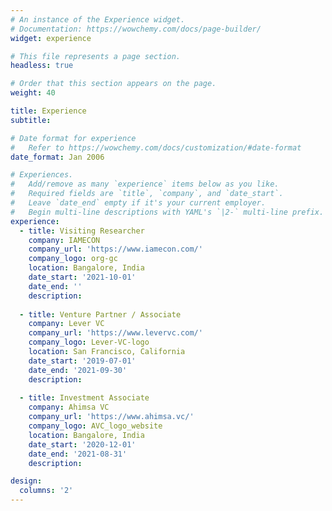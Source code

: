 ```yaml
---
# An instance of the Experience widget.
# Documentation: https://wowchemy.com/docs/page-builder/
widget: experience

# This file represents a page section.
headless: true

# Order that this section appears on the page.
weight: 40

title: Experience
subtitle:

# Date format for experience
#   Refer to https://wowchemy.com/docs/customization/#date-format
date_format: Jan 2006

# Experiences.
#   Add/remove as many `experience` items below as you like.
#   Required fields are `title`, `company`, and `date_start`.
#   Leave `date_end` empty if it's your current employer.
#   Begin multi-line descriptions with YAML's `|2-` multi-line prefix.
experience:
  - title: Visiting Researcher
    company: IAMECON
    company_url: 'https://www.iamecon.com/'
    company_logo: org-gc
    location: Bangalore, India 
    date_start: '2021-10-01'
    date_end: ''
    description:
        
  - title: Venture Partner / Associate
    company: Lever VC
    company_url: 'https://www.levervc.com/'
    company_logo: Lever-VC-logo
    location: San Francisco, California
    date_start: '2019-07-01'
    date_end: '2021-09-30'
    description:
    
  - title: Investment Associate
    company: Ahimsa VC
    company_url: 'https://www.ahimsa.vc/'
    company_logo: AVC_logo_website
    location: Bangalore, India
    date_start: '2020-12-01'
    date_end: '2021-08-31'
    description:

design:
  columns: '2'
---
```

